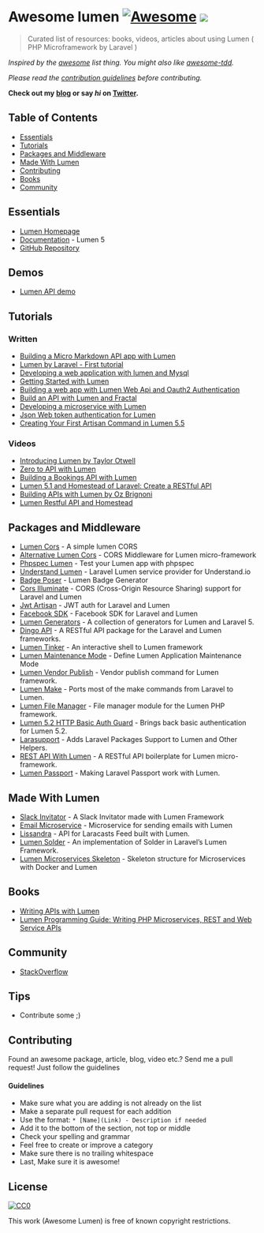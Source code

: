 # Awesome lumen [![Awesome](https://cdn.rawgit.com/sindresorhus/awesome/d7305f38d29fed78fa85652e3a63e154dd8e8829/media/badge.svg)](https://github.com/sindresorhus/awesome) ![](https://img.shields.io/badge/unicodeveloper-approved-brightgreen.svg)

> Curated list of resources: books, videos, articles about using Lumen ( PHP Microframework by Laravel )

_Inspired by the [awesome](https://github.com/sindresorhus/awesome) list thing. You might also like [awesome-tdd](https://github.com/unicodeveloper/awesome-tdd)._

_Please read the [contribution guidelines](#guidelines) before contributing._

**Check out my [blog](https://goodheads.io) or say _hi_ on [Twitter](https://twitter.com/unicodeveloper).**

## Table of Contents

- [Essentials](#essentials)
- [Tutorials](#tutorials)
- [Packages and Middleware](#packages-and-middleware)
- [Made With Lumen](#made-with-lumen)
- [Contributing](#contributing)
- [Books](#books)
- [Community](#community)

## Essentials

- [Lumen Homepage](https://lumen.laravel.com/)
- [Documentation](https://lumen.laravel.com/docs/5.2) - Lumen 5
- [GitHub Repository](https://github.com/laravel/lumen)

## Demos

- [Lumen API demo](https://github.com/liyu001989/lumen-api-demo)

## Tutorials

### Written

- [Building a Micro Markdown API app with Lumen](http://www.sitepoint.com/building-micro-markdown-api-app-lumen/)
- [Lumen by Laravel - First tutorial](https://www.codetutorial.io/lumen-first-tutorial/)
- [Developing a web application with lumen and Mysql](http://loige.co/developing-a-web-application-with-lumen-and-mysql/)
- [Getting Started with Lumen](http://wern-ancheta.com/blog/2015/05/09/getting-started-with-lumen/)
- [Building a web app with Lumen Web Api and Oauth2 Authentication](http://esbenp.github.io/2015/05/26/lumen-web-api-oauth-2-authentication/)
- [Build an API with Lumen and Fractal](http://laravelista.com/build-an-api-with-lumen-and-fractal/)
- [Developing a microservice with Lumen](http://goodheads.io/2015/06/19/developing-a-micro-service-with-lumen/)
- [Json Web token authentication for Lumen](https://laravelista.com/posts/json-web-token-authentication-for-lumen)
- [Creating Your First Artisan Command in Lumen 5.5](https://www.codementor.io/seyiadeleke42/creating-your-first-artisan-command-in-lumen-5-5-cvi59gmgl)

### Videos

- [Introducing Lumen by Taylor Otwell](https://laracasts.com/lessons/introducing-lumen)
- [Zero to API with Lumen](https://www.youtube.com/watch?v=ZetUes4lygA)
- [Building a Bookings API with Lumen](https://www.youtube.com/watch?v=oENnw5BxKvA)
- [Lumen 5.1 and Homestead of Laravel: Create a RESTful API](https://www.youtube.com/watch?v=BV7rmvPJZQk)
- [Building APIs with Lumen by Oz Brignoni](https://www.youtube.com/watch?v=br2O_WDXaKk)
- [Lumen Restful API and Homestead](https://www.udemy.com/lumen-restful-api-and-homestead-for-lumen-by-laravel-and-php/)

## Packages and Middleware

- [Lumen Cors](https://github.com/vluzrmos/lumen-cors) - A simple lumen CORS
- [Alternative Lumen Cors](https://github.com/palanik/lumen-cors) - CORS Middleware for Lumen micro-framework
- [Phpspec Lumen](https://github.com/pmartelletti/phpspec-lumen) - Test your Lumen app with phpspec
- [Understand Lumen](https://github.com/understand/understand-lumen) - Laravel Lumen service provider for Understand.io
- [Badge Poser](https://github.com/vluzrmos/laravel-badge-poser) - Lumen Badge Generator
- [Cors Illuminate](https://github.com/neomerx/cors-illuminate) - CORS (Cross-Origin Resource Sharing) support for Laravel and Lumen
- [Jwt Artisan](https://github.com/generationtux/jwt-artisan) - JWT auth for Laravel and Lumen
- [Facebook SDK](https://github.com/SammyK/LaravelFacebookSdk) - Facebook SDK for Laravel and Lumen
- [Lumen Generators](https://github.com/webNeat/lumen-generators) - A collection of generators for Lumen and Laravel 5.
- [Dingo API](https://github.com/dingo/api) - A RESTful API package for the Laravel and Lumen frameworks.
- [Lumen Tinker](https://github.com/vluzrmos/lumen-tinker) - An interactive shell to Lumen framework
- [Lumen Maintenance Mode](https://github.com/rdehnhardt/lumen-maintenance-mode) - Define Lumen Application Maintenance Mode
- [Lumen Vendor Publish](https://github.com/laravelista/lumen-vendor-publish) - Vendor publish command for Lumen framework.
- [Lumen Make](https://github.com/michaelbonds/lumen-make) - Ports most of the make commands from Laravel to Lumen.
- [Lumen File Manager](https://github.com/nordsoftware/lumen-file-manager) - File manager module for the Lumen PHP framework.
- [Lumen 5.2 HTTP Basic Auth Guard](https://github.com/arubacao/http-basic-auth-guard) - Brings back basic authentication for Lumen 5.2.
- [Larasupport](https://github.com/irazasyed/larasupport) - Adds Laravel Packages Support to Lumen and Other Helpers.
- [REST API With Lumen](https://github.com/hasib32/rest-api-with-lumen) - A RESTful API boilerplate for Lumen micro-framework.
- [Lumen Passport](https://github.com/dusterio/lumen-passport) - Making Laravel Passport work with Lumen.

## Made With Lumen

- [Slack Invitator](https://github.com/vluzrmos/lumen-slackin) - A Slack Invitator made with Lumen Framework
- [Email Microservice](https://github.com/rlacerda83/lumen-email-microservice) - Microservice for sending emails with Lumen
- [Lissandra](https://github.com/laravelista/Lissandra) - API for Laracasts Feed built with Lumen.
- [Lumen Solder](https://github.com/TechnicPack/LumenSolder) - An implementation of Solder in Laravel’s Lumen Framework.
- [Lumen Microservices Skeleton](https://github.com/FabrizioCafolla/microservice-lumen) - Skeleton structure for Microservices with Docker and Lumen

## Books

- [Writing APIs with Lumen](https://leanpub.com/lumen-apis)
- [Lumen Programming Guide: Writing PHP Microservices, REST and Web Service APIs](https://www.amazon.com/Lumen-Programming-Guide-Writing-Microservices/dp/1484221869/ref=sr_1_1?ie=UTF8&qid=1536504679&sr=8-1&keywords=lumen+programming)

## Community

- [StackOverflow](http://stackoverflow.com/questions/tagged/lumen)

## Tips

- Contribute some ;)

## Contributing

Found an awesome package, article, blog, video etc.? Send me a pull request! Just follow the guidelines

#### Guidelines

- Make sure what you are adding is not already on the list
- Make a separate pull request for each addition
- Use the format: `* [Name](Link) - Description if needed`
- Add it to the bottom of the section, not top or middle
- Check your spelling and grammar
- Feel free to create or improve a category
- Make sure there is no trailing whitespace
- Last, Make sure it is awesome!

## License

[![CC0](https://i.creativecommons.org/p/zero/1.0/88x31.png)](https://creativecommons.org/publicdomain/zero/1.0/)

This work (Awesome Lumen) is free of known copyright restrictions.

